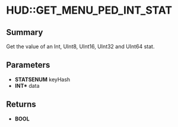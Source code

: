 # HUD::GET_MENU_PED_INT_STAT

## Summary
Get the value of an Int, UInt8, UInt16, UInt32 and UInt64 stat.

## Parameters
* **STATSENUM** keyHash
* **INT\*** data

## Returns
* **BOOL**